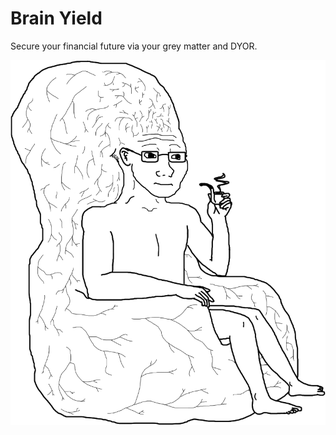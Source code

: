 # Brain Yield

Secure your financial future via your grey matter and DYOR.

![whoa, jack.](./client/public/wobrain.png)
